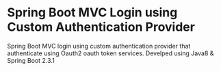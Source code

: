 # Spring Boot MVC Login using Custom Authentication Provider
Spring Boot MVC login using custom authentication provider that authenticate using Oauth2 oauth token services.
Develped using Java8 & Spring Boot 2.3.1
